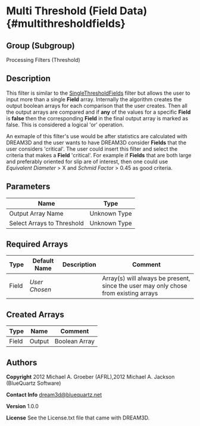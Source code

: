 Multi Threshold (Field Data) {#multithresholdfields}
======

## Group (Subgroup) ##
Processing Filters (Threshold)

## Description ##
This filter is similar to the [SingleThresholdFields](singlethresholdfields.html) filter but allows the user to input more than a single **Field** array. Internally the algorithm creates the output boolean arrays for each comparison that the user creates. Then all the output arrays are compared and if __any__ of the values for a specific **Field**  is __false__ then the corresponding **Field** in the final output array is marked as false. This is considered a logical 'or' operation.

  An exmaple of this filter's use would be after statistics are calculated with DREAM3D and the user wants to have DREAM3D consider **Fields** that the user considers 'critical'. The user could insert this filter and select the criteria that makes a **Field** 'critical'. For example if **Fields** that are both large and preferably oriented for slip are of interest, then one could use _Equivalent Diameter_ > X and _Schmid Factor_ > 0.45 as good criteria.

## Parameters ##

| Name | Type |
|------|------|
| Output Array Name | Unknown Type |
| Select Arrays to Threshold | Unknown Type |

## Required Arrays ##
| Type | Default Name | Description | Comment |
|------|--------------|-------------|---------|
| Field | *User Chosen* |  | Array(s) will always be present, since the user may only chose from existing arrays |


## Created Arrays ##
| Type | Name | Comment |
|------|------|---------|
| Field | Output | Boolean Array |


## Authors ##

**Copyright** 2012 Michael A. Groeber (AFRL),2012 Michael A. Jackson (BlueQuartz Software)

**Contact Info** dream3d@bluequartz.net

**Version** 1.0.0

**License**  See the License.txt file that came with DREAM3D.


